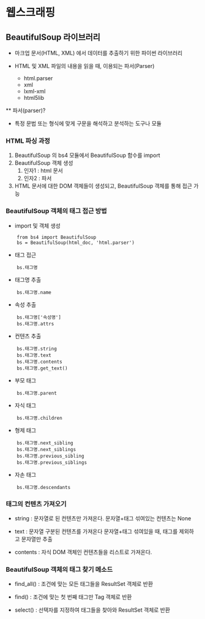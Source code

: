 # 웹스크래핑


## BeautifulSoup 라이브러리
- 마크업 문서(HTML, XML) 에서 데이터를 추출하기 위한 파이썬 라이브러리


- HTML 및 XML 파일의 내용을 읽을 때, 이용되는 파서(Parser)
    - html.parser
    - xml
    - lxml-xml
    - html5lib


** 파서(parser)?
- 특정 문법 또는 형식에 맞게 구문을 해석하고 분석하는 도구나 모듈


### HTML 파싱 과정

1. BeautifulSoup 의 bs4 모듈에서 BeautifulSoup 함수를 import
2. BeautifulSoup  객체 생성
    1. 인자1 : html 문서
    2. 인자2 : 파서
3. HTML 문서에 대한 DOM 객체들이 생성되고, BeautifulSoup 객체를 통해 접근 가능


### BeautifulSoup 객체의 태그 접근 방법

- import 및 객체 생성
```
    from bs4 import BeautifulSoup
    bs = BeautifulSoup(html_doc, 'html.parser')
```

- 태그 접근
```
    bs.태그명
```

- 태그명 추출
```
    bs.태그명.name
```


- 속성 추출
```
    bs.태그명['속성명']
    bs.태그명.attrs
```

- 컨텐츠 추출
```
    bs.태그명.string
    bs.태그명.text
    bs.태그명.contents
    bs.태그명.get_text()
```

- 부모 태그
```
    bs.태그명.parent
```

- 자식 태그

```
    bs.태그명.children
```

- 형제 태그

```
    bs.태그명.next_sibling
    bs.태그명.next_siblings
    bs.태그명.previous_sibling
    bs.태그명.previous_siblings
```

- 자손 태그
```
    bs.태그명.descendants
```



### 태그의 컨텐츠 가져오기
- string        : 문자열로 된 컨텐츠만 가져온다.
                  문자열+태그 섞여있는 컨텐츠는 None

- text          : 문자열 구분된 컨텐츠를 가져온다
                  문자열+태그 섞여있을 때, 태그를 제외하고 문자열만 추출

- contents      : 자식 DOM 객체인 컨텐츠들을 리스트로 가져온다.



### BeautifulSoup 객체의 태그 찾기 메소드
- find_all()
    : 조건에 맞는 모든 태그들을 ResultSet 객체로 반환

- find()
    : 조건에 맞는 첫 번째 태그만 Tag 객체로 반환

- select()
    : 선택자를 지정하여 태그들을 찾아와 ResultSet 객체로 반환